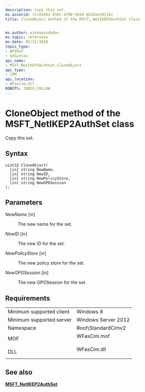 ```yaml
---
description: Copy this set.
ms.assetid: fcc03491-930c-4788-993d-862b2e29216c
title: CloneObject method of the MSFT\_NetIKEP2AuthSet class


ms.author: windowssdkdev
ms.topic: reference
ms.date: 05/31/2018
topic_type: 
- APIRef
- kbSyntax
api_name: 
- MSFT_NetIKEP2AuthSet.CloneObject
api_type: 
- COM
api_location: 
- WFasCim.dll
ROBOTS: INDEX,FOLLOW
---
```


# CloneObject method of the MSFT\_NetIKEP2AuthSet class

Copy this set.

## Syntax


```mof
uint32 CloneObject(
  [in] string NewName,
  [in] string NewID,
  [in] string NewPolicyStore,
  [in] string NewGPOSession
);
```



## Parameters

<dl> <dt>

*NewName* \[in\]
</dt> <dd>

The new name for the set.

</dd> <dt>

*NewID* \[in\]
</dt> <dd>

The new ID for the set.

</dd> <dt>

*NewPolicyStore* \[in\]
</dt> <dd>

The new policy store for the set.

</dd> <dt>

*NewGPOSession* \[in\]
</dt> <dd>

The new GPOSession for the set.

</dd> </dl>

## Requirements



|                                     |                                                                                        |
|-------------------------------------|----------------------------------------------------------------------------------------|
| Minimum supported client<br/> | Windows 8<br/>                                                                   |
| Minimum supported server<br/> | Windows Server 2012<br/>                                                         |
| Namespace<br/>                | Root\\StandardCimv2<br/>                                                         |
| MOF<br/>                      | <dl> <dt>WFasCim.mof</dt> </dl> |
| DLL<br/>                      | <dl> <dt>WFasCim.dll</dt> </dl> |



## See also

<dl> <dt>

[**MSFT\_NetIKEP2AuthSet**](msft-netikep2authset.md)
</dt> </dl>

 

 




